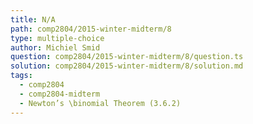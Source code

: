 ```yaml
---
title: N/A
path: comp2804/2015-winter-midterm/8
type: multiple-choice
author: Michiel Smid
question: comp2804/2015-winter-midterm/8/question.ts
solution: comp2804/2015-winter-midterm/8/solution.md
tags:
  - comp2804
  - comp2804-midterm
  - Newton’s \binomial Theorem (3.6.2)
---
```

